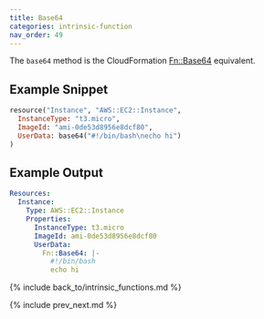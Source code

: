 ```yaml
---
title: Base64
categories: intrinsic-function
nav_order: 49
---
```


The `base64` method is the CloudFormation [Fn::Base64](https://docs.aws.amazon.com/AWSCloudFormation/latest/UserGuide/intrinsic-function-reference-base64.html) equivalent.

## Example Snippet

```ruby
resource("Instance", "AWS::EC2::Instance",
  InstanceType: "t3.micro",
  ImageId: "ami-0de53d8956e8dcf80",
  UserData: base64("#!/bin/bash\necho hi")
)
```

## Example Output

```yaml
Resources:
  Instance:
    Type: AWS::EC2::Instance
    Properties:
      InstanceType: t3.micro
      ImageId: ami-0de53d8956e8dcf80
      UserData:
        Fn::Base64: |-
          #!/bin/bash
          echo hi
```

{% include back_to/intrinsic_functions.md %}

{% include prev_next.md %}
